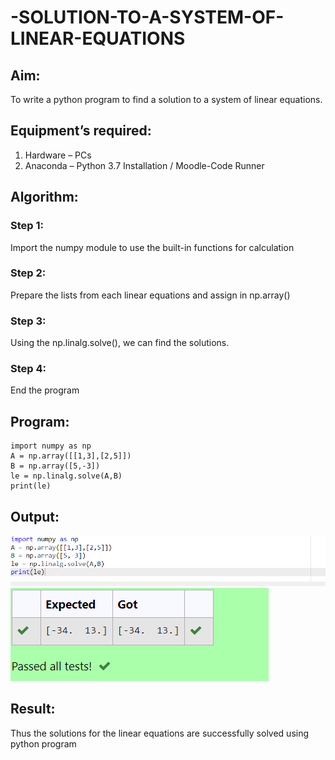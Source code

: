 # -SOLUTION-TO-A-SYSTEM-OF-LINEAR-EQUATIONS
## Aim:
To write a python program to find a solution to a system of linear equations.
## Equipment’s required:
1. 	Hardware – PCs
2. 	Anaconda – Python 3.7 Installation / Moodle-Code Runner
## Algorithm:
### Step 1: 
Import the numpy module to use the built-in functions for calculation
### Step 2: 
Prepare the lists from each linear equations and assign in np.array()
### Step 3: 
Using the np.linalg.solve(), we can find the solutions.
### Step 4: 
End the program
## Program:
```
import numpy as np
A = np.array([[1,3],[2,5]])
B = np.array([5,-3])
le = np.linalg.solve(A,B)
print(le)
```
## Output:
![image](https://raw.githubusercontent.com/Girithickrohan/-SOLUTION-TO-A-SYSTEM-OF-LINEAR-EQUATIONS/main/out1%20(2).png)
![image](https://raw.githubusercontent.com/Girithickrohan/-SOLUTION-TO-A-SYSTEM-OF-LINEAR-EQUATIONS/main/out2.png)
## Result: 
Thus the solutions for the linear equations are successfully solved using python program


